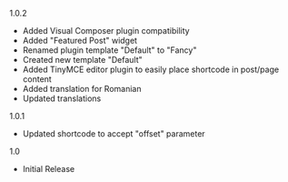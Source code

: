 1.0.2

- Added Visual Composer plugin compatibility
- Added "Featured Post" widget
- Renamed plugin template "Default" to "Fancy"
- Created new template "Default"
- Added TinyMCE editor plugin to easily place shortcode in post/page content
- Added translation for Romanian
- Updated translations 

1.0.1

- Updated shortcode to accept "offset" parameter

1.0

- Initial Release